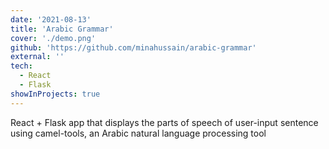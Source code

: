 ```yaml
---
date: '2021-08-13'
title: 'Arabic Grammar'
cover: './demo.png'
github: 'https://github.com/minahussain/arabic-grammar'
external: ''
tech:
  - React
  - Flask
showInProjects: true
---
```


React + Flask app that displays the parts of speech of user-input sentence using camel-tools, an Arabic natural language processing tool